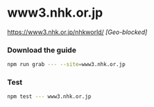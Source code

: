 # www3.nhk.or.jp

https://www3.nhk.or.jp/nhkworld/ _[Geo-blocked]_

### Download the guide

```sh
npm run grab --- --site=www3.nhk.or.jp
```

### Test

```sh
npm test --- www3.nhk.or.jp
```
